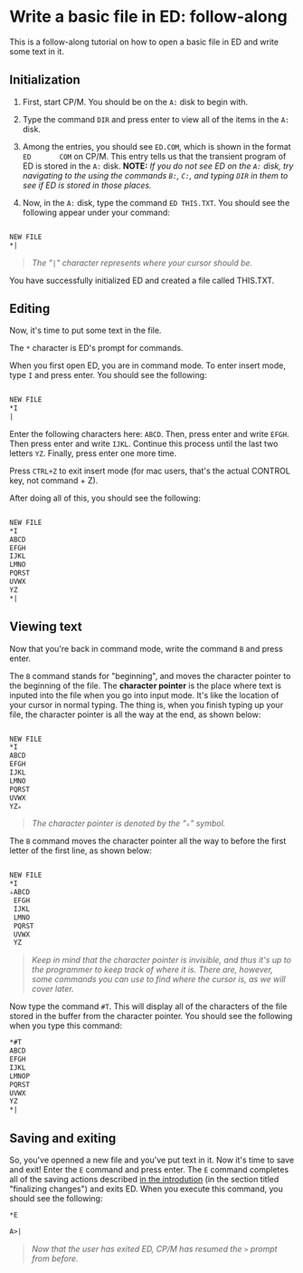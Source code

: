 # Write a basic file in ED: follow-along

This is a follow-along tutorial on how to open a basic file in ED and write some text in it.

## Initialization

1. First, start CP/M. You should be on the `A:` disk to begin with.

2. Type the command `DIR` and press enter to view all of the items in the `A:` disk.

3. Among the entries, you should see `ED.COM`, which is shown in the format `ED       COM` on CP/M. This entry tells us that the transient program of ED is stored in the `A:` disk.
**NOTE:** *If you do not see ED on the `A:` disk, try navigating to the using the commands `B:`, `C:`, and typing `DIR` in them to see if ED is stored in those places.*

4. Now, in the `A:` disk, type the command `ED THIS.TXT`. You should see the following appear under your command:

```txt

NEW FILE
*|

```

>*The "`|`" character represents where your cursor should be.*

You have successfully initialized ED and created a file called THIS.TXT.

## Editing

Now, it's time to put some text in the file.

The `*` character is ED's prompt for commands.

When you first open ED, you are in command mode. To enter insert mode, type `I` and press enter. You should see the following:

```txt

NEW FILE
*I
|
```

Enter the following characters here: `ABCD`. Then, press enter and write `EFGH`. Then press enter and write `IJKL`. Continue this process until the last two letters `YZ`. Finally, press enter one more time.

Press `CTRL+Z` to exit insert mode (for mac users, that's the actual CONTROL key, not command + Z).

After doing all of this, you should see the following:

```txt

NEW FILE
*I
ABCD
EFGH
IJKL
LMNO
PQRST
UVWX
YZ
*|
```

## Viewing text

Now that you're back in command mode, write the command `B` and press enter.

The `B` command stands for "beginning", and moves the character pointer to the beginning of the file. The **character pointer** is the place where text is inputed into the file when you go into input mode. It's like the location of your cursor in normal typing. The thing is, when you finish typing up your file, the character pointer is all the way at the end, as shown below:

```txt

NEW FILE
*I
ABCD
EFGH
IJKL
LMNO
PQRST
UVWX
YZ▵
```

> *The character pointer is denoted by the "`▵`" symbol.*

The `B` command moves the character pointer all the way to before the first letter of the first line, as shown below:

```txt

NEW FILE
*I
▵ABCD
 EFGH
 IJKL
 LMNO
 PQRST
 UVWX
 YZ
```

> *Keep in mind that the character pointer is invisible, and thus it's up to the programmer to keep track of where it is. There are, however, some commands you can use to find where the cursor is, as we will cover later.*

Now type the command `#T`. This will display all of the characters of the file stored in the buffer from the character pointer. You should see the following when you type this command:

```txt
*#T     
ABCD
EFGH
IJKL
LMNOP
PQRST
UVWX
YZ
*|
```

## Saving and exiting

So, you've openned a new file and you've put text in it. Now it's time to save and exit! Enter the `E` command and press enter. The `E` command completes all of the saving actions described [in the introdution](Ed_Intro.md) (in the section titled "finalizing changes") and exits ED. When you execute this command, you should see the following:

```txt
*E

A>|
```

> *Now that the user has exited ED, CP/M has resumed the `>` prompt from before.*
